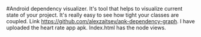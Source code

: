 
#Android dependency visualizer. It's tool that helps to visualize current state of your project. It's really easy to see how tight your classes are coupled.
Link https://github.com/alexzaitsev/apk-dependency-graph. I have uploaded the heart rate app apk. Index.html has the node views.

